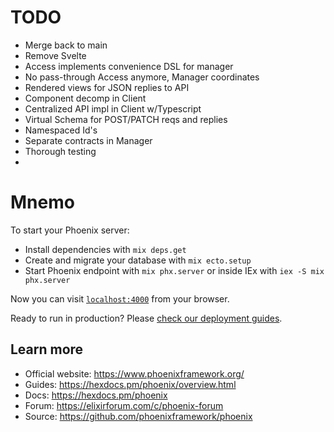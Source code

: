 # TODO
- Merge back to main
- Remove Svelte
- Access implements convenience DSL for manager
- No pass-through Access anymore, Manager coordinates
- Rendered views for JSON replies to API
- Component decomp in Client
- Centralized API impl in Client w/Typescript
- Virtual Schema for POST/PATCH reqs and replies
- Namespaced Id's
- Separate contracts in Manager
- Thorough testing
- 

# Mnemo

To start your Phoenix server:

  * Install dependencies with `mix deps.get`
  * Create and migrate your database with `mix ecto.setup`
  * Start Phoenix endpoint with `mix phx.server` or inside IEx with `iex -S mix phx.server`

Now you can visit [`localhost:4000`](http://localhost:4000) from your browser.

Ready to run in production? Please [check our deployment guides](https://hexdocs.pm/phoenix/deployment.html).

## Learn more

  * Official website: https://www.phoenixframework.org/
  * Guides: https://hexdocs.pm/phoenix/overview.html
  * Docs: https://hexdocs.pm/phoenix
  * Forum: https://elixirforum.com/c/phoenix-forum
  * Source: https://github.com/phoenixframework/phoenix
